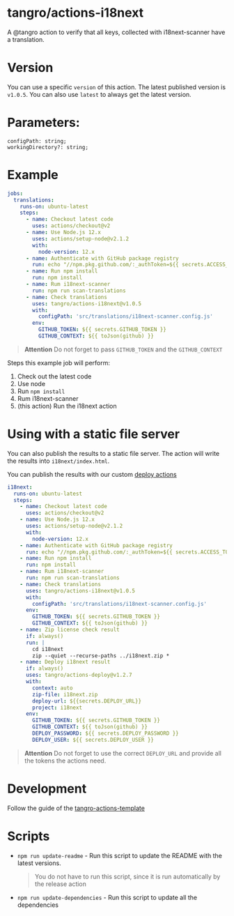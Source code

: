 # tangro/actions-i18next

A @tangro action to verify that all keys, collected with i18next-scanner have a translation.

# Version

You can use a specific `version` of this action. The latest published version is `v1.0.5`. You can also use `latest` to always get the latest version.

# Parameters:

```
configPath: string;
workingDirectory?: string;
```

# Example

```yml
jobs:
  translations:
    runs-on: ubuntu-latest
    steps:
      - name: Checkout latest code
        uses: actions/checkout@v2
      - name: Use Node.js 12.x
        uses: actions/setup-node@v2.1.2
        with:
          node-version: 12.x
      - name: Authenticate with GitHub package registry
        run: echo "//npm.pkg.github.com/:_authToken=${{ secrets.ACCESS_TOKEN }}" >> ~/.npmrc
      - name: Run npm install
        run: npm install
      - name: Rum i18next-scanner
        run: npm run scan-translations
      - name: Check translations
        uses: tangro/actions-i18next@v1.0.5
        with:
          configPath: 'src/translations/i18next-scanner.config.js'
        env:
          GITHUB_TOKEN: ${{ secrets.GITHUB_TOKEN }}
          GITHUB_CONTEXT: ${{ toJson(github) }}
```

> **Attention** Do not forget to pass `GITHUB_TOKEN` and the `GITHUB_CONTEXT`

Steps this example job will perform:

1. Check out the latest code
2. Use node
3. Run `npm install`
4. Rum i18next-scanner
5. (this action) Run the i18next action

# Using with a static file server

You can also publish the results to a static file server. The action will write the results into `i18next/index.html`.

You can publish the results with our custom [deploy actions](https://github.com/tangro/actions-deploy)

```yml
i18next:
  runs-on: ubuntu-latest
  steps:
    - name: Checkout latest code
      uses: actions/checkout@v2
    - name: Use Node.js 12.x
      uses: actions/setup-node@v2.1.2
      with:
        node-version: 12.x
    - name: Authenticate with GitHub package registry
      run: echo "//npm.pkg.github.com/:_authToken=${{ secrets.ACCESS_TOKEN }}" >> ~/.npmrc
    - name: Run npm install
      run: npm install
    - name: Rum i18next-scanner
      run: npm run scan-translations
    - name: Check translations
      uses: tangro/actions-i18next@v1.0.5
      with:
        configPath: 'src/translations/i18next-scanner.config.js'
      env:
        GITHUB_TOKEN: ${{ secrets.GITHUB_TOKEN }}
        GITHUB_CONTEXT: ${{ toJson(github) }}
    - name: Zip license check result
      if: always()
      run: |
        cd i18next
        zip --quiet --recurse-paths ../i18next.zip *
    - name: Deploy i18next result
      if: always()
      uses: tangro/actions-deploy@v1.2.7
      with:
        context: auto
        zip-file: i18next.zip
        deploy-url: ${{secrets.DEPLOY_URL}}
        project: i18next
      env:
        GITHUB_TOKEN: ${{ secrets.GITHUB_TOKEN }}
        GITHUB_CONTEXT: ${{ toJson(github) }}
        DEPLOY_PASSWORD: ${{ secrets.DEPLOY_PASSWORD }}
        DEPLOY_USER: ${{ secrets.DEPLOY_USER }}
```

> **Attention** Do not forget to use the correct `DEPLOY_URL` and provide all the tokens the actions need.

# Development

Follow the guide of the [tangro-actions-template](https://github.com/tangro/tangro-actions-template)

# Scripts

- `npm run update-readme` - Run this script to update the README with the latest versions.

  > You do not have to run this script, since it is run automatically by the release action

- `npm run update-dependencies` - Run this script to update all the dependencies
